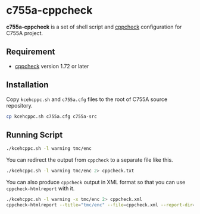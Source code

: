 # c755a-cppcheck

__c755a-cppcheck__ is a set of shell script and [cppcheck](https://github.com/danmar/cppcheck) configuration for C755A project.

## Requirement

- [cppcheck](https://github.com/danmar/cppcheck) version 1.72 or later

## Installation

Copy `kcehcppc.sh` and `c755a.cfg` files to the root of C755A source repository.

```bash
cp kcehcppc.sh c755a.cfg c755a-src
```

## Running Script

```bash
./kcehcppc.sh -l warning tmc/enc
```

You can redirect the output from `cppcheck` to a separate file like this.

```bash
./kcehcppc.sh -l warning tmc/enc 2> cppcheck.txt
```

You can also produce `cppcheck` output in XML format so that you can use `cppcheck-htmlreport` with it.

```bash
./kcehcppc.sh -l warning -x tmc/enc 2> cppcheck.xml
cppcheck-htmlreport --title="tmc/enc" --file=cppcheck.xml --report-dir=cppcheck
```
